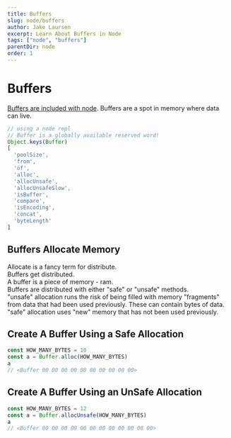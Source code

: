 ```yaml
---
title: Buffers
slug: node/buffers
author: Jake Laursen
excerpt: Learn About Buffers in Node
tags: ["node", "buffers"]
parentDir: node
order: 1
---
```



# Buffers
[Buffers are included with node](https://nodejs.org/api/buffer.html). Buffers are a spot in memory where data can live.  

```js
// using a node repl
// Buffer is a globally available reserved word!
Object.keys(Buffer)
[
  'poolSize',
  'from',
  'of',
  'alloc',
  'allocUnsafe',
  'allocUnsafeSlow',
  'isBuffer',
  'compare',
  'isEncoding',
  'concat',
  'byteLength'
]
```

## Buffers Allocate Memory
Allocate is a fancy term for distribute.  
Buffers get distributed.  
A buffer is a piece of memory - ram.  
Buffers are distributed with either "safe" or "unsafe" methods.  
"unsafe" allocation runs the risk of being filled with memory "fragments" from data that had been used previously. These can contain bytes of data.  
"safe" allocation uses "new" memory that has not been used previously.  

## Create A Buffer Using a Safe Allocation
```js
const HOW_MANY_BYTES = 10
const a = Buffer.alloc(HOW_MANY_BYTES)
a
// <Buffer 00 00 00 00 00 00 00 00 00 00>
```

## Create A Buffer Using an UnSafe Allocation
```js
const HOW_MANY_BYTES = 12
const a = Buffer.allocUnsafe(HOW_MANY_BYTES)
a
// <Buffer 00 00 00 00 00 00 00 00 00 00 00 00>
```